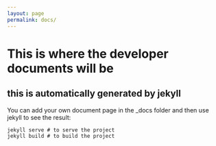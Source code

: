 ```yaml
---
layout: page
permalink: docs/
---
```


# This is where the developer documents will be

## this is automatically generated by jekyll 

You can add your own document page in the _docs folder and then use jekyll to see the result:

```
jekyll serve # to serve the project   
jekyll build # to build the project 
```
